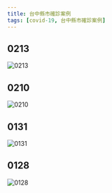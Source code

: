 ```yaml
---
title: 台中縣市確診案例
tags: [covid-19, 台中縣市確診案例]
---
```

## 0213
![0213](https://www.taichung.gov.tw/media/765155/111%E5%B9%B42%E6%9C%8813%E6%97%A5%E5%A4%96%E7%B8%A3%E5%B8%82%E7%A2%BA%E8%A8%BA%E5%80%8B%E6%A1%88%E5%85%AC%E5%85%B1%E5%A0%B4%E5%9F%9F%E8%B6%B3%E8%B7%A1-%E6%A1%8819665.jpg)
## 0210
![0210](https://www.taichung.gov.tw/media/764286/111%E5%B9%B42%E6%9C%8810%E6%97%A5%E5%A4%96%E7%B8%A3%E5%B8%82%E7%A2%BA%E8%A8%BA%E5%80%8B%E6%A1%88%E5%85%AC%E5%85%B1%E5%A0%B4%E5%9F%9F%E8%B6%B3%E8%B7%A1-%E6%A1%8819411-%E6%A1%8819479-%E6%A1%8819480.jpg)
## 0131
![0131](https://www.taichung.gov.tw/media/762276/111%E5%B9%B41%E6%9C%8831%E6%97%A5%E5%A4%96%E7%B8%A3%E5%B8%82%E7%A2%BA%E8%A8%BA%E5%80%8B%E6%A1%88%E5%85%AC%E5%85%B1%E5%A0%B4%E5%9F%9F%E8%B6%B3%E8%B7%A1-%E6%A1%8818905.jpg)
## 0128
![0128](https://www.taichung.gov.tw/media/761591/111%E5%B9%B41%E6%9C%8828%E6%97%A5%E5%8F%B0%E4%B8%AD%E5%B8%82%E7%A2%BA%E8%A8%BA%E5%80%8B%E6%A1%88%E5%85%AC%E5%85%B1%E5%A0%B4%E5%9F%9F%E8%B6%B3%E8%B7%A1-%E6%A1%8818711.jpg)
